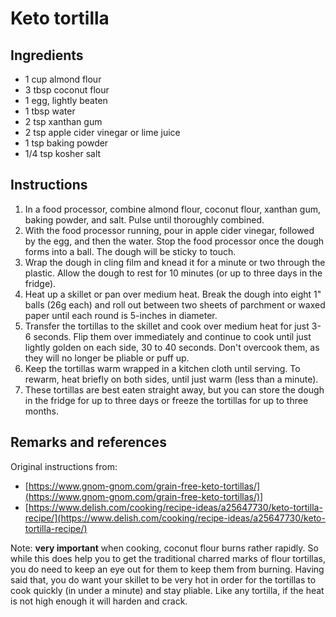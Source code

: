 # Keto tortilla

## Ingredients

- 1 cup almond flour
- 3 tbsp coconut flour
- 1 egg, lightly beaten
- 1 tbsp water
- 2 tsp xanthan gum
- 2 tsp apple cider vinegar or lime juice
- 1 tsp baking powder
- 1/4 tsp kosher salt

## Instructions

1. In a food processor, combine almond flour, coconut flour, xanthan gum, baking powder, and salt. Pulse until thoroughly combined.
1. With the food processor running, pour in apple cider vinegar, followed by the egg, and then the water. Stop the food processor once the dough forms into a ball. The dough will be sticky to touch.
1. Wrap the dough in cling film and knead it for a minute or two through the plastic. Allow the dough to rest for 10 minutes (or up to three days in the fridge).
1. Heat up a skillet or pan over medium heat. Break the dough into eight 1" balls (26g each) and roll out between two sheets of parchment or waxed paper until each round is 5-inches in diameter.
1. Transfer the tortillas to the skillet and cook over medium heat for just 3-6 seconds. Flip them over immediately and continue to cook until just lightly golden on each side, 30 to 40 seconds. Don't overcook them, as they will no longer be pliable or puff up.
1. Keep the tortillas warm wrapped in a kitchen cloth until serving. To rewarm, heat briefly on both sides, until just warm (less than a minute).
1. These tortillas are best eaten straight away, but you can store the dough in the fridge for up to three days or freeze the tortillas for up to three months.

## Remarks and references

Original instructions from:

- [https://www.gnom-gnom.com/grain-free-keto-tortillas/](https://www.gnom-gnom.com/grain-free-keto-tortillas/)]
- [https://www.delish.com/cooking/recipe-ideas/a25647730/keto-tortilla-recipe/](https://www.delish.com/cooking/recipe-ideas/a25647730/keto-tortilla-recipe/)

Note: **very important** when cooking, coconut flour burns rather rapidly. So while this does help you to get the traditional charred marks of flour tortillas, you do need to keep an eye out for them to keep them from burning. Having said that, you do want your skillet to be very hot in order for the tortillas to cook quickly (in under a minute) and stay pliable. Like any tortilla, if the heat is not high enough it will harden and crack.
